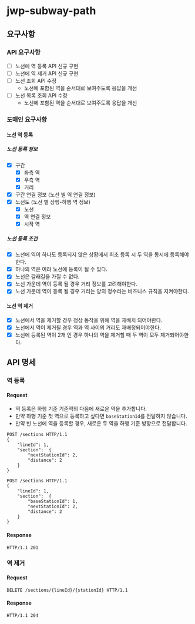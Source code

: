 # jwp-subway-path

## 요구사항

### API 요구사항

- [ ] 노선에 역 등록 API 신규 구현
- [ ] 노선에 역 제거 API 신규 구현
- [ ] 노선 조회 API 수정
    - 노선에 포함된 역을 순서대로 보여주도록 응답을 개선
- [ ] 노선 목록 조회 API 수정
    - 노선에 포함된 역을 순서대로 보여주도록 응답을 개선

### 도매인 요구사항

#### 노선 역 등록

##### 노선 등록 정보

- [x] 구간
    - [x] 좌측 역
    - [x] 우측 역
    - [x] 거리
- [x] 구간 연결 정보 (노선 별 역 연결 정보)
- [x] 노선도 (노선 별 상헹-하행 역 정보)
    - [x] 노선
    - [x] 역 연결 정보
    - [x] 시작 역

##### 노선 등록 조건

- [x] 노선에 역이 하나도 등록되지 않은 상황에서 최초 등록 시 두 역을 동시에 등록해야한다.
- [x] 하나의 역은 여러 노선에 등록이 될 수 있다.
- [x] 노선은 갈래길을 가질 수 없다.
- [x] 노선 가운데 역이 등록 될 경우 거리 정보를 고려해야한다.
- [x] 노선 가운데 역이 등록 될 경우 거리는 양의 정수라는 비즈니스 규칙을 지켜야한다.

#### 노선 역 제거

- [x] 노선에서 역을 제거할 경우 정상 동작을 위해 역을 재배치 되어야한다.
- [x] 노선에서 역이 제거될 경우 역과 역 사이의 거리도 재배정되어야한다.
- [x] 노선에 등록된 역이 2개 인 경우 하나의 역을 제거할 때 두 역이 모두 제거되어야한다.

## API 명세

### 역 등록

#### Request

- 역 등록은 하행 기준 기준역의 다음에 새로운 역을 추가합니다.
- 만약 하행 기준 첫 역으로 등록하고 싶다면 `baseStationId`를 전달하지 않습니다.
- 만약 빈 노선에 역을 등록할 경우, 새로운 두 역을 하행 기준 방향으로 전달합니다.

```http request
POST /sections HTTP/1.1
{
    "lineId": 1,
    "section":  {
        "nextStationId": 2,
        "distance": 2
    }
}
```

```http request
POST /sections HTTP/1.1
{
    "lineId": 1,
    "section":  {
        "baseStationId": 1,
        "nextStationId": 2,
        "distance": 2
    }
}
```

#### Response

```http request
HTTP/1.1 201
```

### 역 제거

#### Request

```http request
DELETE /sections/{lineId}/{stationId} HTTP/1.1
```

#### Response

```http request
HTTP/1.1 204
```
